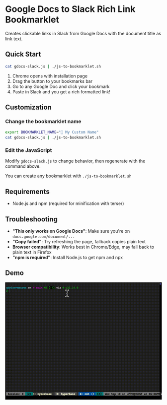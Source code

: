 # Google Docs to Slack Rich Link Bookmarklet

Creates clickable links in Slack from Google Docs with the document title as link text.

## Quick Start

```bash
cat gdocs-slack.js | ./js-to-bookmarklet.sh
```

1. Chrome opens with installation page
2. Drag the button to your bookmarks bar
3. Go to any Google Doc and click your bookmark
4. Paste in Slack and you get a rich formatted link!

## Customization

### Change the bookmarklet name
```bash
export BOOKMARKLET_NAME="📄 My Custom Name"
cat gdocs-slack.js | ./js-to-bookmarklet.sh
```

### Edit the JavaScript
Modify `gdocs-slack.js` to change behavior, then regenerate with the command above.

You can create any bookmarklet with `./js-to-bookmarklet.sh`

## Requirements

- Node.js and npm (required for minification with terser)

## Troubleshooting

- **"This only works on Google Docs"**: Make sure you're on `docs.google.com/document/...`
- **"Copy failed"**: Try refreshing the page, fallback copies plain text
- **Browser compatibility**: Works best in Chrome/Edge, may fall back to plain text in Firefox
- **"npm is required"**: Install Node.js to get npm and npx

## Demo

![Demo](resources/richlink.gif)
